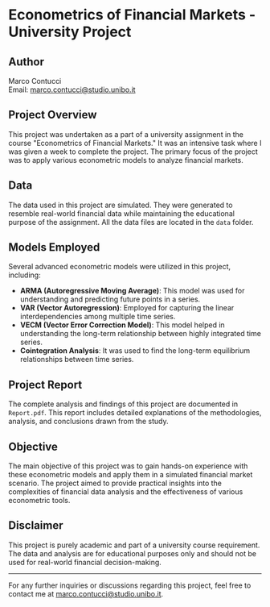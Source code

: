 # Econometrics of Financial Markets - University Project

## Author
Marco Contucci  
Email: marco.contucci@studio.unibo.it

## Project Overview
This project was undertaken as a part of a university assignment in the course "Econometrics of Financial Markets." It was an intensive task where I was given a week to complete the project. The primary focus of the project was to apply various econometric models to analyze financial markets.

## Data
The data used in this project are simulated. They were generated to resemble real-world financial data while maintaining the educational purpose of the assignment. All the data files are located in the `data` folder.

## Models Employed
Several advanced econometric models were utilized in this project, including:
- **ARMA (Autoregressive Moving Average)**: This model was used for understanding and predicting future points in a series.
- **VAR (Vector Autoregression)**: Employed for capturing the linear interdependencies among multiple time series.
- **VECM (Vector Error Correction Model)**: This model helped in understanding the long-term relationship between highly integrated time series.
- **Cointegration Analysis**: It was used to find the long-term equilibrium relationships between time series.

## Project Report
The complete analysis and findings of this project are documented in `Report.pdf`. This report includes detailed explanations of the methodologies, analysis, and conclusions drawn from the study.

## Objective
The main objective of this project was to gain hands-on experience with these econometric models and apply them in a simulated financial market scenario. The project aimed to provide practical insights into the complexities of financial data analysis and the effectiveness of various econometric tools.

## Disclaimer
This project is purely academic and part of a university course requirement. The data and analysis are for educational purposes only and should not be used for real-world financial decision-making.

---

For any further inquiries or discussions regarding this project, feel free to contact me at marco.contucci@studio.unibo.it.
